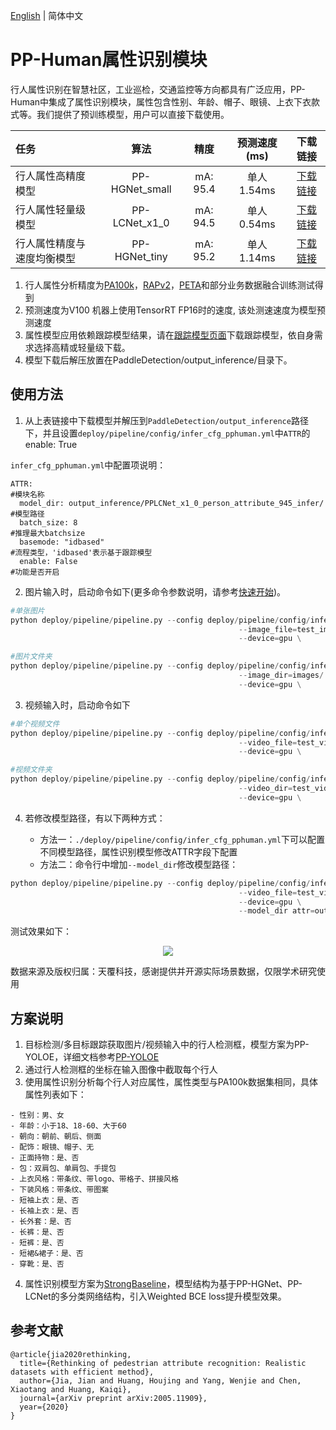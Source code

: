 [English](attribute_en.md) | 简体中文

# PP-Human属性识别模块

行人属性识别在智慧社区，工业巡检，交通监控等方向都具有广泛应用，PP-Human中集成了属性识别模块，属性包含性别、年龄、帽子、眼镜、上衣下衣款式等。我们提供了预训练模型，用户可以直接下载使用。

| 任务                 | 算法 | 精度 | 预测速度(ms) |下载链接                                                                               |
|:---------------------|:---------:|:------:|:------:| :---------------------------------------------------------------------------------: |
| 行人属性高精度模型    |  PP-HGNet_small  |  mA: 95.4  | 单人 1.54ms | [下载链接](https://bj.bcebos.com/v1/paddledet/models/pipeline/PPHGNet_small_person_attribute_954_infer.tar) |
| 行人属性轻量级模型    |  PP-LCNet_x1_0  |  mA: 94.5  | 单人 0.54ms | [下载链接](https://bj.bcebos.com/v1/paddledet/models/pipeline/PPLCNet_x1_0_person_attribute_945_infer.tar) |
| 行人属性精度与速度均衡模型    |  PP-HGNet_tiny  |  mA: 95.2  | 单人 1.14ms | [下载链接](https://bj.bcebos.com/v1/paddledet/models/pipeline/PPHGNet_tiny_person_attribute_952_infer.tar) |

1. 行人属性分析精度为[PA100k](https://github.com/xh-liu/HydraPlus-Net#pa-100k-dataset)，[RAPv2](http://www.rapdataset.com/rapv2.html)，[PETA](http://mmlab.ie.cuhk.edu.hk/projects/PETA.html)和部分业务数据融合训练测试得到
2. 预测速度为V100 机器上使用TensorRT FP16时的速度, 该处测速速度为模型预测速度
3. 属性模型应用依赖跟踪模型结果，请在[跟踪模型页面](./mot.md)下载跟踪模型，依自身需求选择高精或轻量级下载。
4. 模型下载后解压放置在PaddleDetection/output_inference/目录下。

## 使用方法

1. 从上表链接中下载模型并解压到```PaddleDetection/output_inference```路径下，并且设置```deploy/pipeline/config/infer_cfg_pphuman.yml```中`ATTR`的enable: True

`infer_cfg_pphuman.yml`中配置项说明：
```
ATTR:                                                                     #模块名称
  model_dir: output_inference/PPLCNet_x1_0_person_attribute_945_infer/    #模型路径
  batch_size: 8                                                           #推理最大batchsize
  basemode: "idbased"                                                     #流程类型，'idbased'表示基于跟踪模型
  enable: False                                                           #功能是否开启
```

2. 图片输入时，启动命令如下(更多命令参数说明，请参考[快速开始](./QUICK_STARTED.md))。
```python
#单张图片
python deploy/pipeline/pipeline.py --config deploy/pipeline/config/infer_cfg_pphuman.yml \
                                                   --image_file=test_image.jpg \
                                                   --device=gpu \

#图片文件夹
python deploy/pipeline/pipeline.py --config deploy/pipeline/config/infer_cfg_pphuman.yml \
                                                   --image_dir=images/ \
                                                   --device=gpu \

```
3. 视频输入时，启动命令如下
```python
#单个视频文件
python deploy/pipeline/pipeline.py --config deploy/pipeline/config/infer_cfg_pphuman.yml \
                                                   --video_file=test_video.mp4 \
                                                   --device=gpu \

#视频文件夹
python deploy/pipeline/pipeline.py --config deploy/pipeline/config/infer_cfg_pphuman.yml \
                                                   --video_dir=test_videos/ \
                                                   --device=gpu \
```

4. 若修改模型路径，有以下两种方式：

    - 方法一：```./deploy/pipeline/config/infer_cfg_pphuman.yml```下可以配置不同模型路径，属性识别模型修改ATTR字段下配置
    - 方法二：命令行中增加`--model_dir`修改模型路径：
```python
python deploy/pipeline/pipeline.py --config deploy/pipeline/config/infer_cfg_pphuman.yml \
                                                   --video_file=test_video.mp4 \
                                                   --device=gpu \
                                                   --model_dir attr=output_inference/PPLCNet_x1_0_person_attribute_945_infer/
```

测试效果如下：

<div width="1000" align="center">
  <img src="../images/attribute.gif"/>
</div>

数据来源及版权归属：天覆科技，感谢提供并开源实际场景数据，仅限学术研究使用

## 方案说明

1. 目标检测/多目标跟踪获取图片/视频输入中的行人检测框，模型方案为PP-YOLOE，详细文档参考[PP-YOLOE](../../../configs/ppyoloe/README_cn.md)
2. 通过行人检测框的坐标在输入图像中截取每个行人
3. 使用属性识别分析每个行人对应属性，属性类型与PA100k数据集相同，具体属性列表如下：
```
- 性别：男、女
- 年龄：小于18、18-60、大于60
- 朝向：朝前、朝后、侧面
- 配饰：眼镜、帽子、无
- 正面持物：是、否
- 包：双肩包、单肩包、手提包
- 上衣风格：带条纹、带logo、带格子、拼接风格
- 下装风格：带条纹、带图案
- 短袖上衣：是、否
- 长袖上衣：是、否
- 长外套：是、否
- 长裤：是、否
- 短裤：是、否
- 短裙&裙子：是、否
- 穿靴：是、否
```

4. 属性识别模型方案为[StrongBaseline](https://arxiv.org/pdf/2107.03576.pdf)，模型结构为基于PP-HGNet、PP-LCNet的多分类网络结构，引入Weighted BCE loss提升模型效果。

## 参考文献
```
@article{jia2020rethinking,
  title={Rethinking of pedestrian attribute recognition: Realistic datasets with efficient method},
  author={Jia, Jian and Huang, Houjing and Yang, Wenjie and Chen, Xiaotang and Huang, Kaiqi},
  journal={arXiv preprint arXiv:2005.11909},
  year={2020}
}
```
